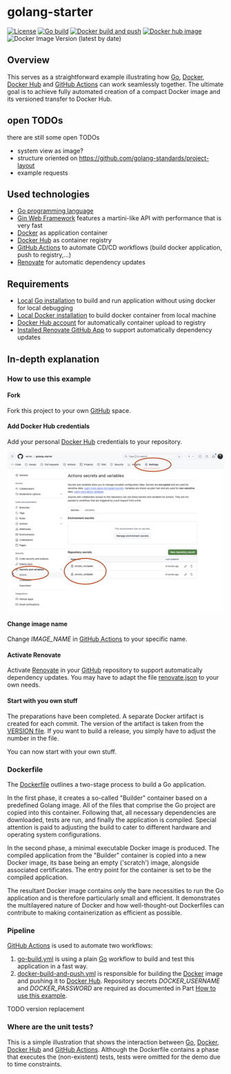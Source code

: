 # golang-starter

[![License](https://img.shields.io/badge/License-Apache%202.0-blue.svg)](https://opensource.org/licenses/Apache-2.0)
[![Go build](https://github.com/larmic/azure-ad-authenticator/actions/workflows/go-build.yml/badge.svg)](https://github.com/larmic/azure-ad-authenticator/actions/workflows/go-build.yml)
[![Docker build and push](https://github.com/larmic/azure-ad-authenticator/actions/workflows/docker-build-and-push.yml/badge.svg)](https://github.com/larmic/azure-ad-authenticator/actions/workflows/docker-build-and-push.yml)
[![Docker hub image](https://img.shields.io/docker/image-size/larmic/golang-starter-example?label=dockerhub)](https://hub.docker.com/repository/docker/larmic/golang-starter-example)
![Docker Image Version (latest by date)](https://img.shields.io/docker/v/larmic/golang-starter-example)

## Overview
This serves as a straightforward example illustrating how [Go](https://go.dev/), [Docker](https://www.docker.com/), 
[Docker Hub](https://hub.docker.com/) and [GitHub Actions](https://github.com/features/actions) can work seamlessly together. 
The ultimate goal is to achieve fully automated creation of a compact Docker image and its versioned 
transfer to Docker Hub.

## open TODOs
there are still some open TODOs
* system view as image?  
* structure oriented on https://github.com/golang-standards/project-layout  
* example requests  

## Used technologies
* [Go programming language](https://go.dev/)
* [Gin Web Framework](https://github.com/gin-gonic/gin) features a martini-like API with performance that is very fast
* [Docker](https://www.docker.com/) as application container
* [Docker Hub](https://hub.docker.com/) as container registry
* [GitHub Actions](https://github.com/features/actions) to automate CD/CD workflows (build docker application, push to registry,...)
* [Renovate](renovate.json) for automatic dependency updates 

## Requirements
* [Local Go installation](https://go.dev/doc/install) to build and run application without using docker for local debugging
* [Local Docker installation](https://docs.docker.com/engine/install/) to build docker container from local machine
* [Docker Hub account](https://hub.docker.com/signup) for automatically container upload to registry
* [Installed Renovate GitHub App](https://github.com/apps/renovate) to support automatically dependency updates

## In-depth explanation

### How to use this example

#### Fork

Fork this project to your own [GitHub](https://github.com/) space.

#### Add Docker Hub credentials

Add your personal [Docker Hub](https://hub.docker.com/) credentials to your repository.

![docker_hub_credentials](assets/docker_hub_credentials.png)

#### Change image name

Change _IMAGE_NAME_ in [GitHub Actions](.github/workflows/docker-build-and-push.yml) to your specific name.

#### Activate Renovate

Activate [Renovate](renovate.json) in your [GitHub](https://github.com/) repository to support automatically dependency updates.
You may have to adapt the file [renovate.json](renovate.json) to your own needs.

#### Start with you own stuff

The preparations have been completed. A separate Docker artifact is created for each commit. The version of the artifact
is taken from the [VERSION file](VERSION). If you want to build a release, you simply have to adjust the number in the
file.

You can now start with your own stuff.

### Dockerfile

The [Dockerfile](Dockerfile) outlines a two-stage process to build a Go application.

In the first phase, it creates a so-called "Builder" container based on a predefined Golang image. All of the files that
comprise the Go project are copied into this container. Following that, all necessary dependencies are downloaded, tests
are run, and finally the application is compiled. Special attention is paid to adjusting the build to cater to different
hardware and operating system configurations.

In the second phase, a minimal executable Docker image is produced. The compiled application from the "Builder"
container is copied into a new Docker image, its base being an empty ('scratch') image, alongside associated
certificates. The entry point for the container is set to be the compiled application.

The resultant Docker image contains only the bare necessities to run the Go application and is therefore particularly
small and efficient. It demonstrates the multilayered nature of Docker and how well-thought-out Dockerfiles can
contribute to making containerization as efficient as possible.

### Pipeline

[GitHub Actions](https://github.com/features/actions) is used to automate two workflows:

1. [go-build.yml](.github/workflows/go-build.yml) 
   is using a plain [Go](https://go.dev/) workflow to build and test this application in a fast way.
2. [docker-build-and-push.yml](.gitignore/workflows/docker-build-and-push.yml)
   is responsible for building the [Docker](https://www.docker.com/) image and pushing it to [Docker Hub](https://hub.docker.com/).
   Repository secrets _DOCKER_USERNAME_ and _DOCKER_PASSWORD_ are required as documented in Part [How to use this example](#how-to-use-this-example).

TODO version replacement

### Where are the unit tests?

This is a simple illustration that shows the interaction between [Go](https://go.dev/), [Docker](https://www.docker.com/), [Docker Hub](https://hub.docker.com/) and 
[GitHub Actions](https://github.com/features/actions). Although the Dockerfile contains a phase that executes the 
(non-existent) tests, tests were omitted for the demo due to time constraints.